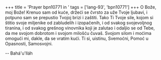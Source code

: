 +++
title = 'Prayer bpn10771 in '
tags = ['lang-93', 'bpn10771']
+++
O Bože, moj Bože! Krenuo sam od kuće, držeći se čvrsto za uže Tvoje ljubavi, i potpuno sam se prepustio Tvojoj brizi i zaštiti. Tako Ti Tvoje sile, kojom si štitio svoje miljenike od zabludelih i izopačenih, i od svakog svojevoljnog tiranina, i od svakog grešnog vinovnika koji je zalutao i odaljio se od Tebe, da me svojom dobrotom i svojom milošću čuvaš. Svojom silom i moćima omogući mi, dakle, da se vratim kući. Ti si, uistinu, Svemoćni, Pomoć u Opasnosti, Samosvojni.

-- Bahá'u'lláh
